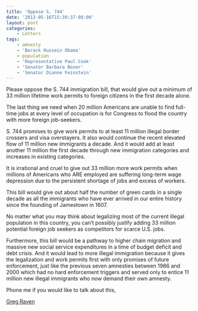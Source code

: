 ```yaml
---
title: 'Oppose S. 744'
date: '2013-05-16T15:39:37-08:00'
layout: post
categories:
    - Letters
tags:
    - amnesty
    - 'Barack Hussein Obama'
    - population
    - 'Representative Paul Cook'
    - 'Senator Barbara Boxer'
    - 'Senator Dianne Feinstein'
---
```


Please oppose the S. 744 immigration bill, that would give out a minimum of 33 million lifetime work permits to foreign citizens in the first decade alone.  
  
The last thing we need when 20 million Americans are unable to find full-time jobs at every level of occupation is for Congress to flood the country with more foreign job-seekers.

S. 744 promises to give work permits to at least 11 million illegal border crossers and visa overstayers. It also would continue the recent elevated flow of 11 million new immigrants a decade. And it would add at least another 11 million the first decade through new immigration categories and increases in existing categories.

It is irrational and cruel to give out 33 million more work permits when millions of Americans who ARE employed are suffering long-term wage depression due to the persistent shortage of jobs and excess of workers.

This bill would give out about half the number of green cards in a single decade as all the immigrants who have ever arrived in our entire history since the founding of Jamestown in 1607.

No matter what you may think about legalizing most of the current illegal population in this country, you can’t possibly justify adding 33 million potential foreign job seekers as competitors for scarce U.S. jobs.

Furthermore, this bill would be a pathway to higher chain migration and massive new social service expenditures in a time of budget deficit and debt crisis. And it would lead to more illegal immigration because it gives the legalization and work permits first with only promises of future enforcement, just like the previous seven amnesties between 1986 and 2000 which had no hard enforcement triggers and served only to entice 11 million new illegal immigrants who now demand their own amnesty.

Phone me if you would like to talk about this,

[Greg Raven](https://www.gregraven.org/)